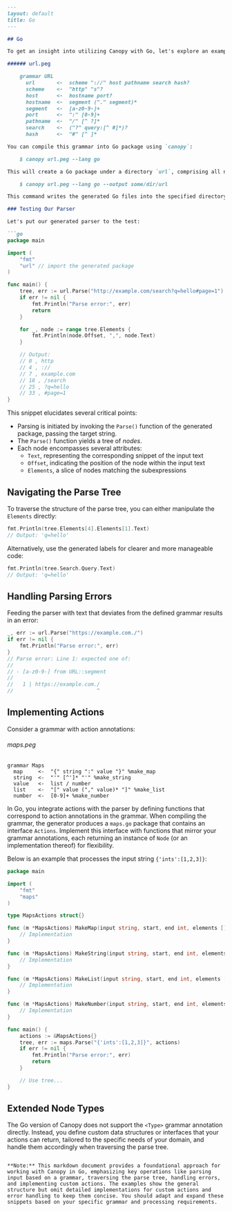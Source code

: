 ```markdown
---
layout: default
title: Go
---

## Go

To get an insight into utilizing Canopy with Go, let's explore an example with a simplified grammar for URLs:

###### url.peg

    grammar URL
      url       <-  scheme "://" host pathname search hash?
      scheme    <-  "http" "s"?
      host      <-  hostname port?
      hostname  <-  segment ("." segment)*
      segment   <-  [a-z0-9-]+
      port      <-  ":" [0-9]+
      pathname  <-  "/" [^ ?]*
      search    <-  ("?" query:[^ #]*)?
      hash      <-  "#" [^ ]*

You can compile this grammar into Go package using `canopy`:

    $ canopy url.peg --lang go

This will create a Go package under a directory `url`, comprising all necessary parser logic. Should you wish to alter the output location, you can do so with the `--output` option:

    $ canopy url.peg --lang go --output some/dir/url

This command writes the generated Go files into the specified directory `some/dir/url`.

### Testing Our Parser

Let's put our generated parser to the test:

```go
package main

import (
    "fmt"
    "url" // import the generated package
)

func main() {
    tree, err := url.Parse("http://example.com/search?q=hello#page=1")
    if err != nil {
        fmt.Println("Parse error:", err)
        return
    }

    for _, node := range tree.Elements {
        fmt.Println(node.Offset, ",", node.Text)
    }

    // Output:
    // 0 , http
    // 4 , ://
    // 7 , example.com
    // 18 , /search
    // 25 , ?q=hello
    // 33 , #page=1
}
```

This snippet elucidates several critical points:

- Parsing is initiated by invoking the `Parse()` function of the generated package, passing the target string.
- The `Parse()` function yields a tree of *nodes*.
- Each node encompasses several attributes:
  - `Text`, representing the corresponding snippet of the input text
  - `Offset`, indicating the position of the node within the input text
  - `Elements`, a slice of nodes matching the subexpressions

## Navigating the Parse Tree

To traverse the structure of the parse tree, you can either manipulate the `Elements` directly:

```go
fmt.Println(tree.Elements[4].Elements[1].Text)
// Output: 'q=hello'
```

Alternatively, use the generated labels for clearer and more manageable code:

```go
fmt.Println(tree.Search.Query.Text)
// Output: 'q=hello'
```

## Handling Parsing Errors

Feeding the parser with text that deviates from the defined grammar results in an error:

```go
_, err := url.Parse("https://example.com./")
if err != nil {
    fmt.Println("Parse error:", err)
}
// Parse error: Line 1: expected one of:
//
// - [a-z0-9-] from URL::segment
//
//   1 | https://example.com./
//                           ^
```

## Implementing Actions

Consider a grammar with action annotations:

###### maps.peg

    grammar Maps
      map     <-  "{" string ":" value "}" %make_map
      string  <-  "'" [^']* "'" %make_string
      value   <-  list / number
      list    <-  "[" value ("," value)* "]" %make_list
      number  <-  [0-9]+ %make_number

In Go, you integrate actions with the parser by defining functions that correspond to action annotations in the grammar. When compiling the grammar, the generator produces a `maps.go` package that contains an interface `Actions`. Implement this interface with functions that mirror your grammar annotations, each returning an instance of `Node` (or an implementation thereof) for flexibility.

Below is an example that processes the input string `{'ints':[1,2,3]}`:

```go
package main

import (
    "fmt"
    "maps"
)

type MapsActions struct{}

func (m *MapsActions) MakeMap(input string, start, end int, elements []*maps.Node) *maps.Node {
    // Implementation
}

func (m *MapsActions) MakeString(input string, start, end int, elements []*maps.Node) *maps.Node {
    // Implementation
}

func (m *MapsActions) MakeList(input string, start, end int, elements []*maps.Node) *maps.Node {
    // Implementation
}

func (m *MapsActions) MakeNumber(input string, start, end int, elements []*maps.Node) *maps.Node {
    // Implementation
}

func main() {
    actions := &MapsActions{}
    tree, err := maps.Parse("{'ints':[1,2,3]}", actions)
    if err != nil {
        fmt.Println("Parse error:", err)
        return
    }

    // Use tree...
}
```

## Extended Node Types

The Go version of Canopy does not support the `<Type>` grammar annotation directly. Instead, you define custom data structures or interfaces that your actions can return, tailored to the specific needs of your domain, and handle them accordingly when traversing the parse tree.

```

**Note:** This markdown document provides a foundational approach for working with Canopy in Go, emphasizing key operations like parsing input based on a grammar, traversing the parse tree, handling errors, and implementing custom actions. The examples show the general structure but omit detailed implementations for custom actions and error handling to keep them concise. You should adapt and expand these snippets based on your specific grammar and processing requirements.
